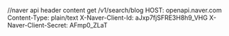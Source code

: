 //naver api header content
get /v1/search/blog
HOST: openapi.naver.com
Content-Type: plain/text
X-Naver-Client-Id: aJxp7fjSFRE3H8h9_VHG
X-Naver-Client-Secret: AFmp0_ZLaT
